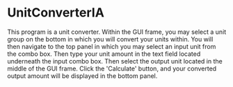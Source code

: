 # UnitConverterIA
This program is a unit converter. Within the GUI frame, you may select a unit group on the bottom in which you will convert your units within. You will then navigate to the top panel in which you may select an input unit from the combo box. Then type your unit amount in the text field located underneath the input combo box. Then select the output unit located in the middle of the GUI frame. Click the 'Calculate' button, and your converted output amount will be displayed in the bottom panel.
